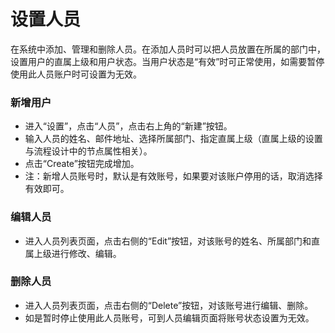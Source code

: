 # 设置人员
  在系统中添加、管理和删除人员。在添加人员时可以把人员放置在所属的部门中，设置用户的直属上级和用户状态。当用户状态是“有效”时可正常使用，如需要暂停使用此人员账户时可设置为无效。
  
### 新增用户
- 进入“设置”，点击“人员”，点击右上角的“新建”按钮。
- 输入人员的姓名、邮件地址、选择所属部门、指定直属上级（直属上级的设置与流程设计中的节点属性相关）。
- 点击“Create”按钮完成增加。
- 注：新增人员账号时，默认是有效账号，如果要对该账户停用的话，取消选择有效即可。

### 编辑人员
- 进入人员列表页面，点击右侧的“Edit”按钮，对该账号的姓名、所属部门和直属上级进行修改、编辑。

### 删除人员
- 进入人员列表页面，点击右侧的“Delete”按钮，对该账号进行编辑、删除。
- 如是暂时停止使用此人员账号，可到人员编辑页面将账号状态设置为无效。


